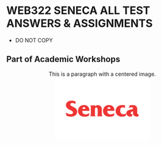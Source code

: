 # WEB322 SENECA ALL TEST ANSWERS & ASSIGNMENTS
- DO NOT COPY
<H2>Part of Academic Workshops</H2>
<p style="text-align: center;">
    This is a paragraph with a centered image.<br />
    <img src="https://github.com/arafdewann/Web322/blob/main/Seneca.png" alt="Seneca College" style="width: 250px; height: auto;" />
</p>
